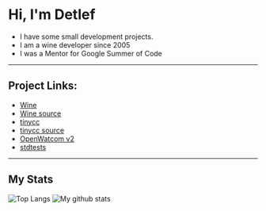 # Hi, I'm Detlef

- I have some small development projects.
- I am a wine developer since 2005
- I was a Mentor for Google Summer of Code

---

## Project Links:
- [Wine](https://www.winehq.org)  
- [Wine source](https://source.winehq.org/git/wine)
- [tinycc](https://www.tinycc.org) 
- [tinycc source](https://repo.or.cz/tinycc.git)
- [OpenWatcom v2](https://github.com/open-watcom/open-watcom-v2)
- [stdtests](https://github.com/winspool/stdtests)

---

## My Stats
![Top Langs](https://github-readme-stats.vercel.app/api/top-langs/?username=winspool)
![My github stats](https://github-readme-stats.vercel.app/api?username=winspool&show_icons=true&line_height=40)


